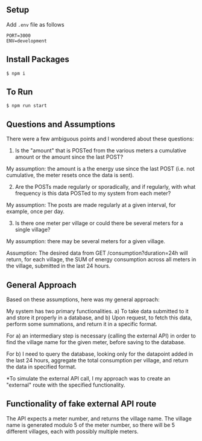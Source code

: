 ## Setup
Add `.env` file as follows

`````
PORT=3000
ENV=development
`````

## Install Packages
````
$ npm i
````

## To Run
````
$ npm run start
````

## Questions and Assumptions
There were a few ambiguous points and I wondered about these questions: 

1. Is the "amount" that is POSTed from the various meters a cumulative amount or the amount since the last POST?

My assumption: the amount is a the energy use since the last POST (i.e. not cumulative, the meter resets once the data is sent).

2. Are the POSTs made regularly or sporadically, and if regularly, with what frequency is this data POSTed to my system from each meter? 

My assumption: The posts are made regularly at a given interval, for example, once per day. 

3. Is there one meter per village or could there be several meters for a single village?

My assumption: there may be several meters for a given village. 

Assumption: The desired data from GET /consumption?duration=24h will return, for each village, the SUM of energy consumption across all meters in the village, submitted in the last 24 hours. 

## General Approach

Based on these assumptions, here was my general approach: 

My system has two primary functionalities. a) To take data submitted to it and store it properly in a database, and b) Upon request, to fetch this data, perform some summations, and return it in a specific format. 

For a) an intermediary step is necessary (calling the external API) in order to find the village name for the given meter, before saving to the database. 

For b) I need to query the database, looking only for the datapoint added in the last 24 hours, aggregate the total consumption per village, and return the data in specified format. 

*To simulate the external API call, I my approach was to create an "external" route with the specified functionality. 


## Functionality of fake external API route

The API expects a meter number, and returns the village name. The village name is generated modulo 5 of the meter number, so there will be 5 different villages, each with possibly multiple meters. 
